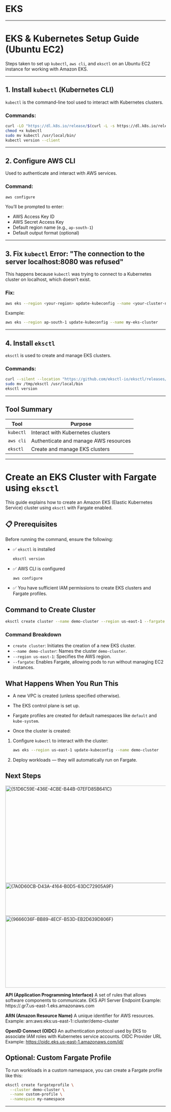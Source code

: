 # EKS


---

#  EKS & Kubernetes Setup Guide (Ubuntu EC2)

Steps taken to set up `kubectl`, `aws cli`, and `eksctl` on an Ubuntu EC2 instance for working with Amazon EKS.

---

##  1. Install `kubectl` (Kubernetes CLI)

`kubectl` is the command-line tool used to interact with Kubernetes clusters.

### Commands:
```bash
curl -LO "https://dl.k8s.io/release/$(curl -L -s https://dl.k8s.io/release/stable.txt)/bin/linux/amd64/kubectl"
chmod +x kubectl
sudo mv kubectl /usr/local/bin/
kubectl version --client
```

---

##  2. Configure AWS CLI

Used to authenticate and interact with AWS services.

### Command:
```bash
aws configure
```

You’ll be prompted to enter:
- AWS Access Key ID
- AWS Secret Access Key
- Default region name (e.g., `ap-south-1`)
- Default output format (optional)

---

##  3. Fix `kubectl` Error: "The connection to the server localhost:8080 was refused"

This happens because `kubectl` was trying to connect to a Kubernetes cluster on localhost, which doesn’t exist.

### Fix:
```bash
aws eks --region <your-region> update-kubeconfig --name <your-cluster-name>
```

Example:
```bash
aws eks --region ap-south-1 update-kubeconfig --name my-eks-cluster
```

---

##  4. Install `eksctl`

`eksctl` is used to create and manage EKS clusters.

### Commands:
```bash
curl --silent --location "https://github.com/eksctl-io/eksctl/releases/latest/download/eksctl_Linux_amd64.tar.gz" | tar xz -C /tmp
sudo mv /tmp/eksctl /usr/local/bin
eksctl version
```

---

##  Tool Summary

| Tool       | Purpose |
|------------|---------|
| `kubectl`  | Interact with Kubernetes clusters |
| `aws cli`  | Authenticate and manage AWS resources |
| `eksctl`   | Create and manage EKS clusters |

---

# Create an EKS Cluster with Fargate using `eksctl`

This guide explains how to create an Amazon EKS (Elastic Kubernetes Service) cluster using `eksctl` with Fargate enabled.

## 📋 Prerequisites

Before running the command, ensure the following:

- ✅ `eksctl` is installed  
  ```bash
  eksctl version
  ```

- ✅ AWS CLI is configured  
  ```bash
  aws configure
  ```

- ✅ You have sufficient IAM permissions to create EKS clusters and Fargate profiles.

##  Command to Create Cluster

```bash
eksctl create cluster --name demo-cluster --region us-east-1 --fargate
```

###  Command Breakdown

- `create cluster`: Initiates the creation of a new EKS cluster.
- `--name demo-cluster`: Names the cluster `demo-cluster`.
- `--region us-east-1`: Specifies the AWS region.
- `--fargate`: Enables Fargate, allowing pods to run without managing EC2 instances.

##  What Happens When You Run This

- A new VPC is created (unless specified otherwise).
- The EKS control plane is set up.
- Fargate profiles are created for default namespaces like `default` and `kube-system`.

- Once the cluster is created:

1. Configure `kubectl` to interact with the cluster:
   ```bash
   aws eks --region us-east-1 update-kubeconfig --name demo-cluster
   ```

2. Deploy workloads — they will automatically run on Fargate.
##  Next Steps
<img width="932" height="305" alt="{51D6C59E-436E-4CBE-B44B-07EFD85B641C}" src="https://github.com/user-attachments/assets/e502a3a6-df56-4a4e-a497-6fca85546323" />
<img width="785" height="103" alt="{7A0D60CB-D43A-4164-B0D5-63DC72905A9F}" src="https://github.com/user-attachments/assets/b0283ffe-75a9-45fc-9a24-b87987eae87e" />
<img width="760" height="225" alt="{9666036F-BB89-4ECF-B53D-EB2D639D806F}" src="https://github.com/user-attachments/assets/97f5146a-c699-42ac-9a44-1454614d44e7" />

**API (Application Programming Interface)**
A set of rules that allows software components to communicate.
EKS API Server Endpoint Example:
https://<cluster-id>.gr7.us-east-1.eks.amazonaws.com

 **ARN (Amazon Resource Name)**
A unique identifier for AWS resources.
Example:
arn:aws:eks:us-east-1:<account-id>:cluster/demo-cluster

 **OpenID Connect (OIDC)**
An authentication protocol used by EKS to associate IAM roles with Kubernetes service accounts.
OIDC Provider URL Example:
https://oidc.eks.us-east-1.amazonaws.com/id/<unique-id>



##  Optional: Custom Fargate Profile

To run workloads in a custom namespace, you can create a Fargate profile like this:

```bash
eksctl create fargateprofile \
  --cluster demo-cluster \
  --name custom-profile \
  --namespace my-namespace
```

---

